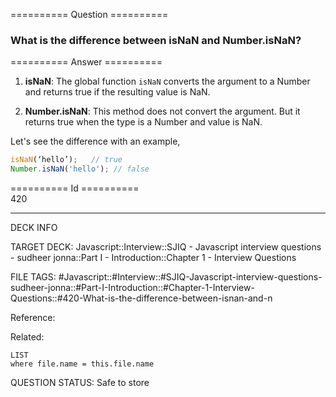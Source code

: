 ========== Question ==========  

### What is the difference between isNaN and Number.isNaN?  

========== Answer ==========  

1. **isNaN**: The global function `isNaN` converts the argument to a Number and returns true if the resulting value is NaN.

2. **Number.isNaN**: This method does not convert the argument. But it returns true when the type is a Number and value is NaN.

Let's see the difference with an example,

```javascript
isNaN(‘hello’);   // true
Number.isNaN('hello'); // false
```

========== Id ==========  
420

---

DECK INFO

TARGET DECK: Javascript::Interview::SJIQ - Javascript interview questions - sudheer jonna::Part I - Introduction::Chapter 1 - Interview Questions

FILE TAGS: #Javascript::#Interview::#SJIQ-Javascript-interview-questions-sudheer-jonna::#Part-I-Introduction::#Chapter-1-Interview-Questions::#420-What-is-the-difference-between-isnan-and-n

Reference:

Related:

```dataview
LIST
where file.name = this.file.name
```

QUESTION STATUS: Safe to store
